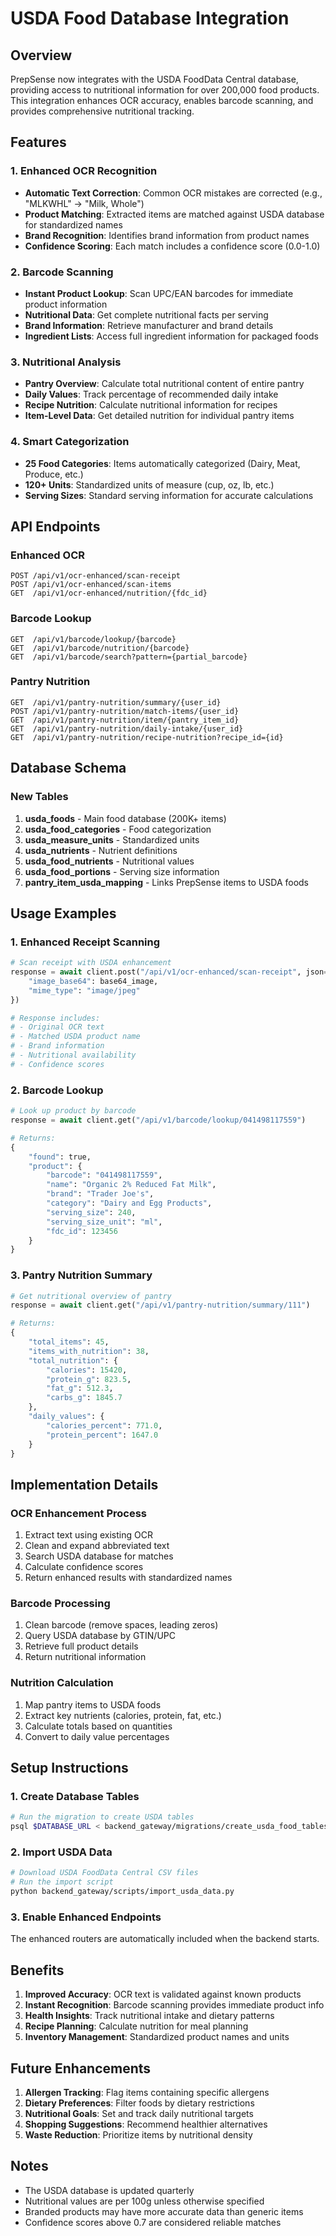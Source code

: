 # USDA Food Database Integration

## Overview

PrepSense now integrates with the USDA FoodData Central database, providing access to nutritional information for over 200,000 food products. This integration enhances OCR accuracy, enables barcode scanning, and provides comprehensive nutritional tracking.

## Features

### 1. Enhanced OCR Recognition
- **Automatic Text Correction**: Common OCR mistakes are corrected (e.g., "MLKWHL" → "Milk, Whole")
- **Product Matching**: Extracted items are matched against USDA database for standardized names
- **Brand Recognition**: Identifies brand information from product names
- **Confidence Scoring**: Each match includes a confidence score (0.0-1.0)

### 2. Barcode Scanning
- **Instant Product Lookup**: Scan UPC/EAN barcodes for immediate product information
- **Nutritional Data**: Get complete nutritional facts per serving
- **Brand Information**: Retrieve manufacturer and brand details
- **Ingredient Lists**: Access full ingredient information for packaged foods

### 3. Nutritional Analysis
- **Pantry Overview**: Calculate total nutritional content of entire pantry
- **Daily Values**: Track percentage of recommended daily intake
- **Recipe Nutrition**: Calculate nutritional information for recipes
- **Item-Level Data**: Get detailed nutrition for individual pantry items

### 4. Smart Categorization
- **25 Food Categories**: Items automatically categorized (Dairy, Meat, Produce, etc.)
- **120+ Units**: Standardized units of measure (cup, oz, lb, etc.)
- **Serving Sizes**: Standard serving information for accurate calculations

## API Endpoints

### Enhanced OCR
```
POST /api/v1/ocr-enhanced/scan-receipt
POST /api/v1/ocr-enhanced/scan-items
GET  /api/v1/ocr-enhanced/nutrition/{fdc_id}
```

### Barcode Lookup
```
GET  /api/v1/barcode/lookup/{barcode}
GET  /api/v1/barcode/nutrition/{barcode}
GET  /api/v1/barcode/search?pattern={partial_barcode}
```

### Pantry Nutrition
```
GET  /api/v1/pantry-nutrition/summary/{user_id}
POST /api/v1/pantry-nutrition/match-items/{user_id}
GET  /api/v1/pantry-nutrition/item/{pantry_item_id}
GET  /api/v1/pantry-nutrition/daily-intake/{user_id}
GET  /api/v1/pantry-nutrition/recipe-nutrition?recipe_id={id}
```

## Database Schema

### New Tables
1. **usda_foods** - Main food database (200K+ items)
2. **usda_food_categories** - Food categorization
3. **usda_measure_units** - Standardized units
4. **usda_nutrients** - Nutrient definitions
5. **usda_food_nutrients** - Nutritional values
6. **usda_food_portions** - Serving size information
7. **pantry_item_usda_mapping** - Links PrepSense items to USDA foods

## Usage Examples

### 1. Enhanced Receipt Scanning
```python
# Scan receipt with USDA enhancement
response = await client.post("/api/v1/ocr-enhanced/scan-receipt", json={
    "image_base64": base64_image,
    "mime_type": "image/jpeg"
})

# Response includes:
# - Original OCR text
# - Matched USDA product name
# - Brand information
# - Nutritional availability
# - Confidence scores
```

### 2. Barcode Lookup
```python
# Look up product by barcode
response = await client.get("/api/v1/barcode/lookup/041498117559")

# Returns:
{
    "found": true,
    "product": {
        "barcode": "041498117559",
        "name": "Organic 2% Reduced Fat Milk",
        "brand": "Trader Joe's",
        "category": "Dairy and Egg Products",
        "serving_size": 240,
        "serving_size_unit": "ml",
        "fdc_id": 123456
    }
}
```

### 3. Pantry Nutrition Summary
```python
# Get nutritional overview of pantry
response = await client.get("/api/v1/pantry-nutrition/summary/111")

# Returns:
{
    "total_items": 45,
    "items_with_nutrition": 38,
    "total_nutrition": {
        "calories": 15420,
        "protein_g": 823.5,
        "fat_g": 512.3,
        "carbs_g": 1845.7
    },
    "daily_values": {
        "calories_percent": 771.0,
        "protein_percent": 1647.0
    }
}
```

## Implementation Details

### OCR Enhancement Process
1. Extract text using existing OCR
2. Clean and expand abbreviated text
3. Search USDA database for matches
4. Calculate confidence scores
5. Return enhanced results with standardized names

### Barcode Processing
1. Clean barcode (remove spaces, leading zeros)
2. Query USDA database by GTIN/UPC
3. Retrieve full product details
4. Return nutritional information

### Nutrition Calculation
1. Map pantry items to USDA foods
2. Extract key nutrients (calories, protein, fat, etc.)
3. Calculate totals based on quantities
4. Convert to daily value percentages

## Setup Instructions

### 1. Create Database Tables
```bash
# Run the migration to create USDA tables
psql $DATABASE_URL < backend_gateway/migrations/create_usda_food_tables.sql
```

### 2. Import USDA Data
```bash
# Download USDA FoodData Central CSV files
# Run the import script
python backend_gateway/scripts/import_usda_data.py
```

### 3. Enable Enhanced Endpoints
The enhanced routers are automatically included when the backend starts.

## Benefits

1. **Improved Accuracy**: OCR text is validated against known products
2. **Instant Recognition**: Barcode scanning provides immediate product info
3. **Health Insights**: Track nutritional intake and dietary patterns
4. **Recipe Planning**: Calculate nutrition for meal planning
5. **Inventory Management**: Standardized product names and units

## Future Enhancements

1. **Allergen Tracking**: Flag items containing specific allergens
2. **Dietary Preferences**: Filter foods by dietary restrictions
3. **Nutritional Goals**: Set and track daily nutritional targets
4. **Shopping Suggestions**: Recommend healthier alternatives
5. **Waste Reduction**: Prioritize items by nutritional density

## Notes

- The USDA database is updated quarterly
- Nutritional values are per 100g unless otherwise specified
- Branded products may have more accurate data than generic items
- Confidence scores above 0.7 are considered reliable matches